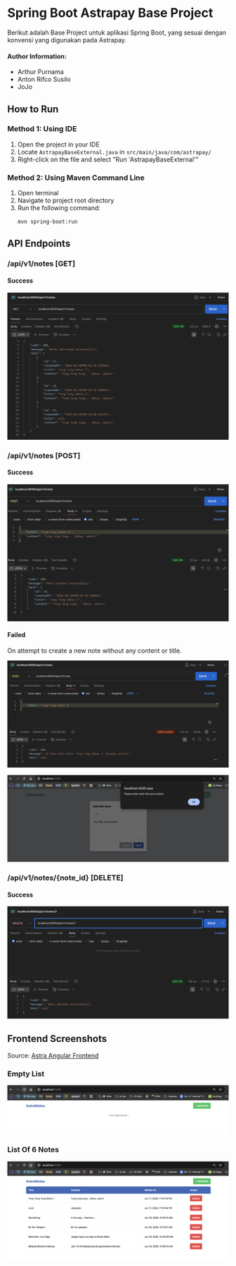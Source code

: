 # Spring Boot Astrapay Base Project
Berikut adalah Base Project untuk aplikasi Spring Boot, yang sesuai dengan konvensi yang digunakan pada Astrapay.

#### Author Information:  
- Arthur Purnama
- Anton Rifco Susilo
- JoJo

## How to Run

### Method 1: Using IDE

1. Open the project in your IDE
2. Locate `AstrapayBaseExternal.java` in `src/main/java/com/astrapay/`
3. Right-click on the file and select "Run 'AstrapayBaseExternal'"

### Method 2: Using Maven Command Line

1. Open terminal
2. Navigate to project root directory
3. Run the following command:
   ```bash
   mvn spring-boot:run
   ```

## API Endpoints

### /api/v1/notes [GET]

#### Success

![](screenshots/api-get-200.png)

### /api/v1/notes [POST]

#### Success

![](screenshots/api-create-200.png)

#### Failed

On attempt to create a new note without any content or title.

![](screenshots/api-create-400-no-content.png)

![](screenshots/validation-empty-title.png)

### /api/v1/notes/{note_id} [DELETE]

#### Success

![](screenshots/api-delete-200.png)

## Frontend Screenshots

Source: [Astra Angular Frontend](https://github.com/keyinvoker/astrapay-angular-frontend)

### Empty List

![](screenshots/empty-note-list.png)

### List Of 6 Notes

![](screenshots/note-list.png)
